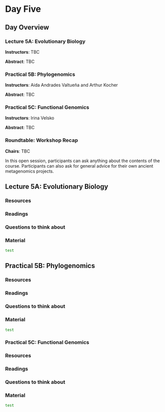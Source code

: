 # Day Five

## Day Overview

### Lecture 5A: Evolutionary Biology

**Instructors**: TBC

**Abstract**: TBC

### Practical 5B: Phylogenomics

**Instructors**: Aida Andrades Valtueña and Arthur Kocher

**Abstract**: TBC

### Practical 5C: Functional Genomics

**Instructors**: Irina Velsko

**Abstract**: TBC

### Roundtable: Workshop Recap

**Chairs**: TBC

In this open session, participants can ask anything about the contents of the course. Participants can also ask for general advice for their own ancient metagenomics projects.

## Lecture 5A: Evolutionary Biology

### Resources

### Readings

### Questions to think about

### Material

```bash
test
```

## Practical 5B: Phylogenomics

### Resources

### Readings

### Questions to think about

### Material

```bash
test
```

### Practical 5C: Functional Genomics

### Resources

### Readings

### Questions to think about

### Material

```bash
test
```
